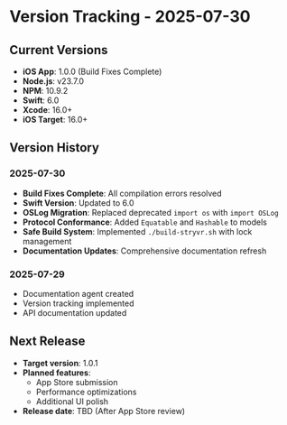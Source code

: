 # Version Tracking - 2025-07-30

## Current Versions

- **iOS App**: 1.0.0 (Build Fixes Complete)
- **Node.js**: v23.7.0
- **NPM**: 10.9.2
- **Swift**: 6.0
- **Xcode**: 16.0+
- **iOS Target**: 16.0+

## Version History

### 2025-07-30
- **Build Fixes Complete**: All compilation errors resolved
- **Swift Version**: Updated to 6.0
- **OSLog Migration**: Replaced deprecated `import os` with `import OSLog`
- **Protocol Conformance**: Added `Equatable` and `Hashable` to models
- **Safe Build System**: Implemented `./build-stryvr.sh` with lock management
- **Documentation Updates**: Comprehensive documentation refresh

### 2025-07-29
- Documentation agent created
- Version tracking implemented
- API documentation updated

## Next Release
- **Target version**: 1.0.1
- **Planned features**: 
  - App Store submission
  - Performance optimizations
  - Additional UI polish
- **Release date**: TBD (After App Store review)

